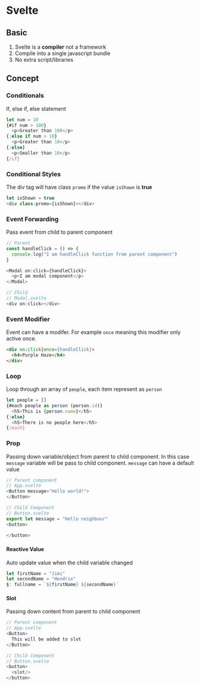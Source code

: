 # Svelte

## Basic
1. Svelte is a **compiler** not a framework
2. Compile into a single javascript bundle
3. No extra script/libraries


## Concept

### Conditionals
If, else if, else statement
```js
let num = 10
{#if num > 100}
  <p>Greater than 100</p>
{:else if num > 10}
  <p>Greater than 10</p>
{:else}
  <p>Smaller than 10</p>
{/if}
```

### Conditional Styles
The div tag will have class `promo` if the value `isShown` is **true**
```js
let isShown = true
<div class:promo={isShown}></div>
```


### Event Forwarding
Pass event from child to parent component
```js
// Parent
const handleClick = () => {
  console.log("I am handleClick function from parent component")
}

<Modal on:click={handleClick}>
  <p>I am modal component</p>
</Modal>

// Child
// Modal.svelte
<div on:click></div>
```


### Event Modifier
Event can have a modifer. For example `once` meaning this modifier only active once.
```html
<div on:click|once={handleClick}>
  <h4>Purple Haze</h4>
</div>
```
### Loop
Loop through an array of `people`, each item represent as `person`
```js
let people = []
{#each people as person (person.id)}
  <h5>This is {person.name}</h5>
{:else}
  <h5>There is no people here</h5>
{/each}
```

### Prop
Passing down variable/object from parent to child component. 
In this case `message` variable will be pass to child component. `message` can have a default value
```js
// Parent component
// App.svelte
<Button message="Hello world!">
</Button>

// Child Component
// Button.svelte
export let message = "Hello neighbour"
<button>
  
</button>
```

#### Reactive Value
Auto update value when the child variable changed
```js
let firstName = "Jimi"
let secondName = "Hendrix"
$: fullname = `${firstName} ${secondName}`
```

#### Slot
Passing down content from parent to child component
```javascript
// Parent component
// App.svelte
<Button>
  This will be added to slot
</Button>

// Child Component
// Button.svelte
<button>
  <slot/>
</button>
```
